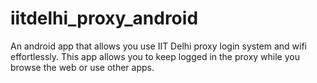 iitdelhi_proxy_android
======================

An android app that allows you use IIT Delhi proxy login system and wifi effortlessly. This app allows you to keep logged in the proxy while you browse the web or use other apps.
